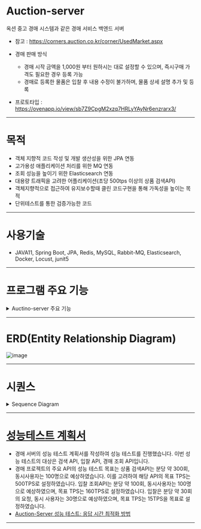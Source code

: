 # Auction-server
옥션 중고 경매 시스템과 같은 경매 서비스 백엔드 서버

- 참고 : https://corners.auction.co.kr/corner/UsedMarket.aspx

- 경매 판매 방식
    - 경매 시작 금액을 1,000원 부터 원하시는 대로 설정할 수 있으며, 즉시구매 가격도 필요한 경우 등록 가능
    - 경매로 등록한 물품은 입찰 후 내용 수정이 불가하며, 물품 상세 설명 추가 및 등록
- 프로토타입 : https://ovenapp.io/view/sb7Z9CpgM2xzq7HRLyYAyNr6enzrarx3/
---
# 목적
- 객체 지향적 코드 작성 및 개발 생산성을 위한 JPA 연동
- 고가용성 애플리케이션 처리를 위한 MQ 연동
- 조회 성능을 높이기 위한 Elasticsearch 연동
- 대용량 트래픽을 고려한 어플리케이션(초당 500tps 이상의 상품 검색API)
- 객체지향적으로 접근하여 유지보수할때 클린 코드구현을 통해 가독성을 높이는 목적
- 단위테스트를 통한 검증가능한 코드

---
# 사용기술
- JAVA11, Spring Boot, JPA, Redis, MySQL, Rabbit-MQ, Elasticsearch, Docker, Locust, junit5
---
# 프로그램 주요 기능
<details><summary>Auctino-server 주요 기능</summary>
- 회원관리
    - 회원가입 기능, 회원 수정, 회원탈퇴
    - 아이디 중복 체크
    - 비밀번호 암호화
    - 로그인, 로그아웃
    - 회원 수정
    - 유저 상태(판매자, 구매자, 관리자, 인증대기)
    - 본인확인 기능(이메일을 통한 인증)
- 상품 관리 및 경매 상태 관리
    - 상품 등록, 조회, 삭제 기능
    - 상품 문의 기능(댓글)
    - 입찰 종료 상품은 자신만 조회
    - 상품 상태관리
        - 상품 등록
        - 경매 시작
        - 경매 종료
        - 배송 중
        - 배송 완료
        - 경매 일시 정지(관리자에 의한)
        - 물품 삭제(관리자에 의한)
- 관리자 기능
    - 이상 유저 제재
    - 카테고리 관리
        - 입찰 단위 설정
    - 공지글 추가
    - 상품 관리
- 상품 검색
    - 상품이름, 판매자, 카테고리로 검색
    - 입찰자가 많은 순으로 정렬
    - 최저, 최고 즉시 구매가 순
    - 최저, 최고 입찰가 순
- 입찰 기능
    - 즉시 구매
        - 즉시 구매가로 입찰시 Toss Payments 결제 요청 API, 승인 API 연동
    - 입찰
        - 최저 입찰 단가
        - 최고 입찰 단가
        - 입찰 단위
        - 입찰 종료시 최고가 Toss Payments 결제 요청 API, 승인 API 연동
        - 유효성 체크
            - 물품id, 입찰자id, 가격 3가지로 이전 요청이 있는지 확인
    - 히스토리 데이터 추가(입찰시간, 입찰자, 입찰가, 판매자, 즉시구매가)
- 알림
    - 시작 및 종료 알림
    - 입찰시 알림
    - 경매 결과 알림
    - 경매 기록(ID, 입찰일자, 입찰가격)
- 경매 이력 조회
    - 자신의 경매 기록 확인
    - 상품의 경매 기록 확인
 - 결제관리
    - 취소 API(Toss Payments 결제 취소 API 연동)
    - 환불 API(Toss Payments 결제 환불 API 연동)
    - 결제 이력 정보 조회 API
    - 유효성 체크
        - 가격, 물품 상태 확인
    
</details>

---
# ERD(Entity Relationship Diagram)
![image](https://github.com/gamsayeon/Auction-Server/assets/75170367/863b5bdf-4e4b-41ef-85d9-4ed6c20e07e1)

---
# 시퀀스
<details><summary>Sequence Diagram</summary>
    
## 입찰 API 시퀀스
![입찰API 시퀀스](https://github.com/gamsayeon/Auction-Server/assets/75170367/cf699e07-2bb3-4309-8014-3cf574a0f3b9)


### 구현 설명
- Rabbit-MQ가 비동기적으로 동작하기 때문에 입찰이 언제 성공할지 예측하기 어렵습니다. 따라서, 입찰이 성공한 후에 이를 확인하기 위해 AWS SES를 통해 이메일을 회신하는 것을 선택했습니다. 
이렇게 함으로써, 성공적인 입찰이 이루어진 사실을 사용자에게 자연스럽게 알릴 수 있도록 구성하였습니다.

## 결제 API 시퀀스
![결제API 시퀀스](https://github.com/gamsayeon/Auction-Server/assets/75170367/ca2aa8f7-df41-4c66-b04f-085e32061bb6)

## 검색 API 시퀀스
![검색 API 시퀀스](https://github.com/gamsayeon/Auction-Server/assets/75170367/a7a244e8-f00b-4f47-a924-30c43c9973fe)

### 구현 설명
- Elasitcsearch을 적용하기 전 성능테스트를 통해 현재 성능을 확인 후 Elasticsearch을 도입하였습니다.
- [경매 서버 성능 최적화: 경매 서버의 Elasticsearch 도입](https://gamsayeon.tistory.com/56)

</details>

---

# [성능테스트 계획서](https://lean-pen-0eb.notion.site/b25e5f901d9f4bacae7fb39c1a48fea5?pvs=4)
- 경매 서버의 성능 테스트 계획서를 작성하여 성능 테스트를 진행했습니다. 이번 성능 테스트의 대상은 검색 API, 입찰 API, 경매 조회 API입니다.
- 경매 프로젝트의 주요 API의 성능 테스트 목표는 상품 검색API는 분당 약 300회, 동시사용자는 100명으로 예상하였습니다. 이를 고려하여 해당 API의 목표 TPS는 500TPS로 설정하였습니다. 입찰 조회API는 분당 약 100회, 동시사용자는 100명으로 예상하였으며, 목표 TPS는 160TPS로 설정하였습니다. 입찰은 분당 약 30회의 요청, 동시 사용자는 30명으로 예상하였으며, 목표 TPS는 15TPS을 목표로 설정하였습니다.
- [Auction-Server 성능 테스트: 응답 시간 최적화 방법](https://gamsayeon.tistory.com/65)

---
